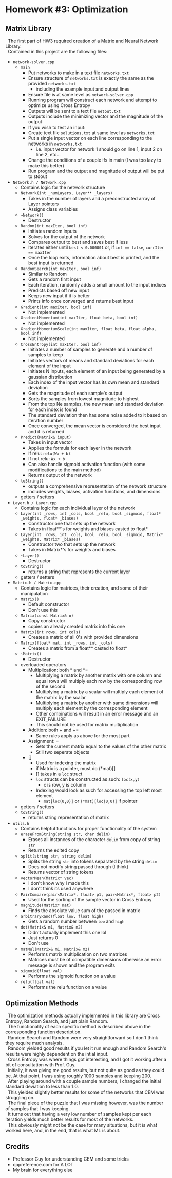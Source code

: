 # Homework #3: Optimization

## Matrix Library

&nbsp; The first part of HW3 required creation of a Matrix and Neural Network Library. <br>
&nbsp; Contained in this project are the following files:

- ```network-solver.cpp```
    - ```main```
        - Put networks to make in a text file ```networks.txt```
        - Ensure structure of ```networks.txt``` is exactly the same as the provided ```networks.txt```
            - including the example input and output lines
        - Ensure file is at same level as ```network-solver.cpp```
        - Running program will construct each network and attempt to optimize using Cross Entropy
        - Outputs will be sent to a text file ```netout.txt```
        - Outputs include the minimizing vector and the magnitude of the output
        - If you wish to test an input:
        - Create text file ```solutions.txt``` at same level as ```networks.txt```
        - Put a single input vector on each line corresponding to the networks in ```networks.txt```
            - i.e. input vector for network 1 should go on line 1, input 2 on line 2, etc...
        - Change the conditions of a couple ifs in main (I was too lazy to make this better)
        - Run program and the output and magnitude of output will be put to stdout
- ```Network.h / Network.cpp```
    - Contains logic for the network structure
    - ```Network(int _numLayers, Layer** _layers)```
        - Takes in the number of layers and a preconstructed array of Layer pointers
        - Assigns class variables
    - ```~Network()```
        - Destructor
    - ```Random(int maxIter, bool inf)```
        - Initiates random inputs
        - Solves for the output of the network
        - Compares output to best and saves best if less
        - Iterates either until ```best < 0.000001``` or, if ```inf == false```, ```currIter == maxIter```
        - Once the loop exits, information about best is printed, and the best input is returned
    - ```RandomSearch(int maxIter, bool inf)```
        - Similar to Random
        - Gets a random first input
        - Each iteration, randomly adds a small amount to the input indices
        - Predicts based off new input
        - Keeps new input if it is better
        - Prints info once converged and returns best input
    - ```Gradient(int maxIter, bool inf)```
        - Not implemented
    - ```GradientMomentum(int maxIter, float beta, bool inf)```
        - Not implemented
    - ```GradientMomentumScale(int maxIter, float beta, float alpha, bool inf)```
        - Not implemented
    - ```CrossEntropy(int maxIter, bool inf)```
        - Initiates a number of samples to generate and a number of samples to keep
        - Initiates vectors of means and standard deviations for each element of the input
        - Initiates N inputs, each element of an input being generated by a gaussian distribution
        - Each index of the input vector has its own mean and standard deviation
        - Gets the magnitude of each sample's output
        - Sorts the samples from lowest magnitude to highest
        - From the top Ne samples, the new mean and standard deviation for each index is found
        - The standard deviation then has some noise added to it based on iteration number
        - Once converged, the mean vector is considered the best input and it is returned
    - ```Predict(Matrix& input)```
        - Takes in input vector
        - Applies the formula for each layer in the network
        - If relu: ```relu(Wx + b)```
        - If not relu: ```Wx + b```
        - Can also handle sigmoid activation function (with some modifications to the main method)
        - Returns output of the network
    - ```toString()``` 
        - outputs a comprehensive representation of the network structure 
        - includes weights, biases, activation functions, and dimensions
    - getters / setters
- ```Layer.h / Layer.cpp```
    - Contains logic for each individual layer of the network
    - ```Layer(int _rows, int _cols, bool _relu, bool _sigmoid, float* _weights, float* _biases)```
        - Constructor one that sets up the network 
        - Takes in float**'s for weights and biases casted to float\*
    - ```Layer(int _rows, int _cols, bool _relu, bool _sigmoid, Matrix* _weights, Matrix* _biases)```
        - Constructor two that sets up the network
        - Takes in Matrix*'s for weights and biases
    - ```~Layer()```
        - Destructor
    - ```toString()```
        - returns a string that represents the current layer
    - getters / setters
- ```Matrix.h / Matrix.cpp```
    - Contains logic for matrices, their creation, and some of their manipulation
    - ```Matrix()```
        - Default constructor
        - Don't use this
    - ```Matrix(const Matrix& o)```
        - Copy constructor
        - copies an already created matrix into this one
    - ```Matrix(int rows, int cols)```
        - Creates a matrix of all 0's with provided dimensions
    - ```Matrix(float* mat, int _rows, int _cols)```
        - Creates a matrix from a float** casted to float*
    - ```~Matrix()```
        - Destructor
    - overloaded operators
        - Multiplication: both * and *=
            - Multiplying a matrix by another matrix with one column and equal rows will multiply each row by the corresponding row of the second
            - Multiplying a matrix by a scalar will multiply each element of the matrix by the scalar
            - Multiplying a matrix by another with same dimensions will multiply each element by the corresponding element
            - Other combinations will result in an error message and an EXIT_FAILURE
            - This should not be used for matrix multiplication
        - Addition: both + and += 
            - Same rules apply as above for the most part
        - Assignment: =
            - Sets the current matrix equal to the values of the other matrix
            - Still two seperate objects
        - []
            - Used for indexing the matrix
            - if Matrix is a pointer, must do (*mat)[]
            - [] takes in a ```loc``` struct
            - ```loc``` structs can be constructed as such: ```loc(x,y)```
                - x is row, y is column
            - Indexing would look as such for accessing the top left most element
                - ```mat[loc(0,0)]``` or ```(*mat)[loc(0,0)]``` if pointer
    - getters / setters
    - ```toString()```
        - returns string representation of matrix
- ```utils.h```
    - Contains helpful functions for proper functionality of the system
    - ```eraseFromString(string str, char delim)```
        - Erases all instances of the character ```delim``` from copy of string ```str```
        - Returns the edited copy
    - ```split(string str, string delim)```
        - Splits the string ```str``` into tokens separated by the string ```delim```
        - Does not modify string passed through (I think)
        - Returns vector of string tokens
    - ```vectorMean(Matrix* vec)```
        - I don't know why I made this
        - I don't think its used anywhere
    - ```PairCompare(pair<Matrix*, float> p1, pair<Matrix*, float> p2)```
        - Used for the sorting of the sample vector in Cross Entropy
    - ```magnitude(Matrix* mat)```
        - Finds the absolute value sum of the passed in matrix
    - ```arbitraryRand(float low, float high)```
        - Gets a random number between ```low``` and ```high```
    - ```dot(Matrix& m1, Matrix& m2)```
        - Didn't actually implement this one lol
        - Just returns 0
        - Don't use
    - ```matMul(Matrix& m1, Matrix& m2)```
        - Performs matrix multiplication on two matrices
        - Matrices must be of compatible dimensions otherwise an error message is shown and the program exits
    - ```sigmoid(float val)```
        - Performs the sigmoid function on a value
    - ```relu(float val)```
        - Performs the relu function on a value

## Optimization Methods

&nbsp; The optimization methods actually implemented in this library are Cross Entropy, Random Search, and just plain Random. <br>
&nbsp; The functionality of each specific method is described above in the corresponding function description. <br>
&nbsp; Random Search and Random were very straightforward so I don't think they require much analysis. <br>
&nbsp; Random yielded good results if you let it run enough and Random Search's results were highly dependent on the intial input. <br>
&nbsp; Cross Entropy was where things got interesting, and I got it working after a bit of consultation with Prof. Guy. <br>
&nbsp; Initially, it was giving me good results, but not quite as good as they could be. At that point, I was using roughly 1000 samples and keeping 200. <br>
&nbsp; After playing around with a couple sample numbers, I changed the initial standard deviation to less than 1.0. <br>
&nbsp; This yielded slightly better results for some of the networks that CEM was struggling on. <br>
&nbsp; The final piece of the puzzle that I was missing however, was the number of samples that I was keeping. <br>
&nbsp; It turns out that having a very low number of samples kept per each iteration yields much better results for most of the networks. <br>
&nbsp; This obviously might not be the case for many situations, but it is what worked here, and, in the end, that is what ML is about. 


## Credits

- Professor Guy for understanding CEM and some tricks
- cppreference.com for A LOT
- My brain for everything else